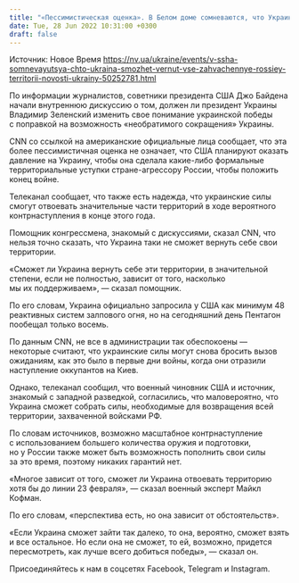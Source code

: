 ```yaml
---
title: "«Пессимистическая оценка». В Белом доме сомневаются, что Украина сможет вернуть все территории, захваченные РФ после 24 февраля — CNN"
date: Tue, 28 Jun 2022 10:31:00 +0300
draft: false
---
```

Источник: Новое Время https://nv.ua/ukraine/events/v-ssha-somnevayutsya-chto-ukraina-smozhet-vernut-vse-zahvachennye-rossiey-territorii-novosti-ukrainy-50252781.html


По информации журналистов, советники президента США Джо Байдена начали внутреннюю дискуссию о том, должен ли президент Украины Владимир Зеленский изменить свое понимание украинской победы с поправкой на возможность «необратимого сокращения» Украины.

CNN со ссылкой на американские официальные лица сообщает, что эта более пессимистичная оценка не означает, что США планируют оказать давление на Украину, чтобы она сделала какие-либо формальные территориальные уступки стране-агрессору России, чтобы положить конец войне.

Телеканал сообщает, что также есть надежда, что украинские силы смогут отвоевать значительные части территорий в ходе вероятного контрнаступления в конце этого года.

Помощник конгрессмена, знакомый с дискуссиями, сказал CNN, что нельзя точно сказать, что Украина таки не сможет вернуть себе свои территории.

«Сможет ли Украина вернуть себе эти территории, в значительной степени, если не полностью, зависит от того, насколько мы их поддерживаем», — сказал помощник.

По его словам, Украина официально запросила у США как минимум 48 реактивных систем залпового огня, но на сегодняшний день Пентагон пообещал только восемь.

По данным CNN, не все в администрации так обеспокоены — некоторые считают, что украинские силы могут снова бросить вызов ожиданиям, как это было в первые дни войны, когда они отразили наступление оккупантов на Киев.

Однако, телеканал сообщил, что военный чиновник США и источник, знакомый с западной разведкой, согласились, что маловероятно, что Украина сможет собрать силы, необходимые для возвращения всей территории, захваченной войсками РФ.

По словам источников, возможно масштабное контрнаступление с использованием большего количества оружия и подготовки, но у России также может быть возможность пополнить свои силы за это время, поэтому никаких гарантий нет.

«Многое зависит от того, сможет ли Украина отвоевать территорию хотя бы до линии 23 февраля», — сказал военный эксперт Майкл Кофман.

По его словам, «перспектива есть, но она зависит от обстоятельств».

«Если Украина сможет зайти так далеко, то она, вероятно, сможет взять и все остальное. Но если она не сможет, то ей, возможно, придется пересмотреть, как лучше всего добиться победы», — сказал он.

Присоединяйтесь к нам в соцсетях Facebook, Telegram и Instagram.
